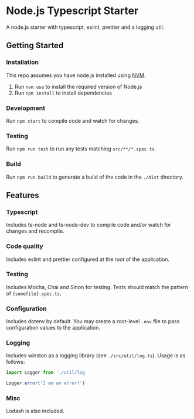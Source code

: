 # Node.js Typescript Starter

A node.js starter with typescript, eslint, prettier and a logging util.

## Getting Started

### Installation

This repo assumes you have node.js installed using [NVM](https://github.com/nvm-sh/nvm).

1. Run `nvm use` to install the required version of Node.js
2. Run `npm install` to install dependencies

### Development

Run `npm start` to compile code and watch for changes.

### Testing

Run `npm run test` to run any tests matching `src/**/*.spec.ts`.

### Build

Run `npm run build` to generate a build of the code in the `./dist` directory.

## Features

### Typescript

Includes ts-node and ts-node-dev to compile code and/or watch for changes and recompile.

### Code quality

Includes eslint and prettier configured at the root of the application.

### Testing

Includes Mocha, Chai and Sinon for testing. Tests should match the pattern of `{somefile}.spec.ts`.

### Configuration

Includes dotenv by default. You may create a root-level `.env` file to pass configuration values to the application.

### Logging

Includes winston as a logging library (see `./src/util/log.ts`). Usage is as follows:

```typescript
import Logger from './util/log

Logger.error('I am an error!')
```

### Misc

Lodash is also included.
